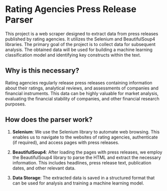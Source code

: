 # Rating Agencies Press Release Parser

This project is a web scraper designed to extract data from press releases published by rating agencies. It utilizes the Selenium and BeautifulSoup4 libraries. The primary goal of the project is to collect data for subsequent analysis. The obtained data will be used for building a machine learning classification model and identifying key constructs within the text.

## Why is this necessary?

Rating agencies regularly release press releases containing information about their ratings, analytical reviews, and assessments of companies and financial instruments. This data can be highly valuable for market analysis, evaluating the financial stability of companies, and other financial research purposes.

## How does the parser work?

1. **Selenium**: We use the Selenium library to automate web browsing. This enables us to navigate to the websites of rating agencies, authenticate (if required), and access pages with press releases.

2. **BeautifulSoup4**: After loading the pages with press releases, we employ the BeautifulSoup4 library to parse the HTML and extract the necessary information. This includes headlines, press release text, publication dates, and other relevant data.

3. **Data Storage**: The extracted data is saved in a structured format that can be used for analysis and training a machine learning model.
